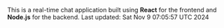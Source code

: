 This is a real-time chat application built using **React** for the frontend and **Node.js** for the backend.
Last updated: Sat Nov  9 07:05:57 UTC 2024
